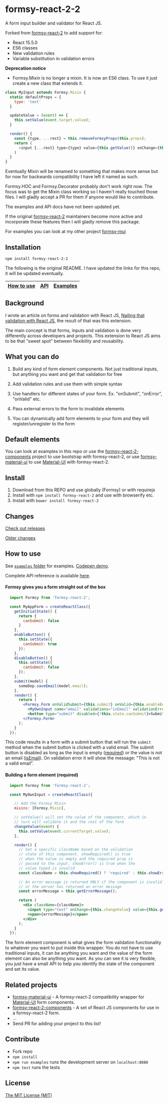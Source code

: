 formsy-react-2-2
============

A form input builder and validator for React JS.

Forked from [formsy-react-2](https://github.com/christianalfoni/formsy-react-2) to add support for:

- React 15.5.0
- ES6 classes
- New validation rules
- Variable substitution in validation errors

**Deprecation notice**

- Formsy.Mixin is no longer a mixin.  It is now an ES6 class.  To use it just create a new class that extends it.

```js
class MyInput extends Formsy.Mixin {
  static defaultProps = {
    type: 'text'
  }

  updateValue = (event) => {
    this.setValue(event.target.value);
  }

  render() {
    const {type, ...rest} = this.removeFormsyProps(this.props);
    return (
      <input {...rest} type={type} value={this.getValue()} onChange={this.updateValue}/>
    )
  }
}
```

Eventually Mixin will be renamed to something that makes more sense but for now for backwards compatibility I have left it named as such.

Formsy.HOC and Formsy.Decorator probably don't work right now. The focus was to get the Mixin class working so I haven't really touched those files.  I will gladly accept a PR for them if anyone would like to contribute.

The examples and API docs have not been updated yet.

If the original [formsy-react-2](https://github.com/christianalfoni/formsy-react-2) maintainers become more active and incorporate these features then I will gladly remove this package.

For examples you can look at my other project [formsy-mui](https://github.com/st-andrew/formsy-mui)

## Installation

`npm install formsy-react-2-2`

The following is the original README.  I have updated the links for this repo, it will be updated eventually.

| [How to use](#how-to-use) | [API](/API.md) | [Examples](/examples) |
|---|---|---|

## <a name="background">Background</a>
I wrote an article on forms and validation with React JS, [Nailing that validation with React JS](http://christianalfoni.github.io/javascript/2014/10/22/nailing-that-validation-with-reactjs.html), the result of that was this extension.

The main concept is that forms, inputs and validation is done very differently across developers and projects. This extension to React JS aims to be that "sweet spot" between flexibility and reusability.

## What you can do

  1. Build any kind of form element components. Not just traditional inputs, but anything you want and get that validation for free

  2. Add validation rules and use them with simple syntax

  3. Use handlers for different states of your form. Ex. "onSubmit", "onError", "onValid" etc.

  4. Pass external errors to the form to invalidate elements

  5. You can dynamically add form elements to your form and they will register/unregister to the form

## Default elements
You can look at examples in this repo or use the [formsy-react-2-components](https://github.com/twisty/formsy-react-2-components) project to use bootstrap with formsy-react-2, or use [formsy-material-ui](https://github.com/mbrookes/formsy-material-ui) to use [Material-UI](http://material-ui.com/) with formsy-react-2.

## Install

  1. Download from this REPO and use globally (Formsy) or with requirejs
  2. Install with `npm install formsy-react-2` and use with browserify etc.
  3. Install with `bower install formsy-react-2`

## Changes

[Check out releases](https://github.com/st-andrew/formsy-mui/releases)

[Older changes](CHANGES.md)

## How to use

See [`examples` folder](/examples) for examples. [Codepen demo](http://codepen.io/semigradsky/pen/dYYpwv?editors=001).

Complete API reference is available [here](/API.md).

#### Formsy gives you a form straight out of the box

```jsx
  import Formsy from 'formsy-react-2';

  const MyAppForm = createReactClass({
    getInitialState() {
      return {
        canSubmit: false
      }
    },
    enableButton() {
      this.setState({
        canSubmit: true
      });
    },
    disableButton() {
      this.setState({
        canSubmit: false
      });
    },
    submit(model) {
      someDep.saveEmail(model.email);
    },
    render() {
      return (
        <Formsy.Form onValidSubmit={this.submit} onValid={this.enableButton} onInvalid={this.disableButton}>
          <MyOwnInput name="email" validations="isEmail" validationError="This is not a valid email" required/>
          <button type="submit" disabled={!this.state.canSubmit}>Submit</button>
        </Formsy.Form>
      );
    }
  });
```

This code results in a form with a submit button that will run the `submit` method when the submit button is clicked with a valid email. The submit button is disabled as long as the input is empty ([required](/API.md#required)) or the value is not an email ([isEmail](/API.md#validators)). On validation error it will show the message: "This is not a valid email".

#### Building a form element (required)
```jsx
  import Formsy from 'formsy-react-2';

  const MyOwnInput = createReactClass({

    // Add the Formsy Mixin
    mixins: [Formsy.Mixin],

    // setValue() will set the value of the component, which in
    // turn will validate it and the rest of the form
    changeValue(event) {
      this.setValue(event.currentTarget.value);
    },

    render() {
      // Set a specific className based on the validation
      // state of this component. showRequired() is true
      // when the value is empty and the required prop is
      // passed to the input. showError() is true when the
      // value typed is invalid
      const className = this.showRequired() ? 'required' : this.showError() ? 'error' : null;

      // An error message is returned ONLY if the component is invalid
      // or the server has returned an error message
      const errorMessage = this.getErrorMessage();

      return (
        <div className={className}>
          <input type="text" onChange={this.changeValue} value={this.getValue()}/>
          <span>{errorMessage}</span>
        </div>
      );
    }
  });
```
The form element component is what gives the form validation functionality to whatever you want to put inside this wrapper. You do not have to use traditional inputs, it can be anything you want and the value of the form element can also be anything you want. As you can see it is very flexible, you just have a small API to help you identify the state of the component and set its value.

## Related projects
- [formsy-material-ui](https://github.com/mbrookes/formsy-material-ui) - A formsy-react-2 compatibility wrapper for [Material-UI](http://material-ui.com/) form components.
- [formsy-react-2-components](https://github.com/twisty/formsy-react-2-components) - A set of React JS components for use in a formsy-react-2 form.
- ...
- Send PR for adding your project to this list!

## Contribute
- Fork repo
- `npm install`
- `npm run examples` runs the development server on `localhost:8080`
- `npm test` runs the tests

## License

[The MIT License (MIT)](/LICENSE)
